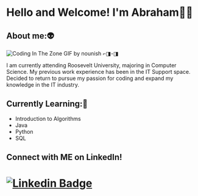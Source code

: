 <!-- Introduction -->
# Hello and Welcome! I'm Abraham👋🏽

<!-- About me -->
## About me:👽

![Coding In The Zone GIF by nounish ⌐◨-◨](https://github.com/user-attachments/assets/36f778b6-2745-45b6-a34f-33ece978b84e)


I am currently attending Roosevelt University, majoring in Computer Science. My previous work experience has been in the IT Support space. Decided to return to pursue my passion for coding and expand my knowledge in the IT industry.

<!-- Current Study -->
## Currently Learning:🧠
- Introduction to Algorithms
- Java
- Python
- SQL


## Connect with ME on LinkedIn!
# [![Linkedin Badge](https://img.shields.io/badge/-LinkedIn-0077B5?style=flat&logo=Linkedin&logoColor=white&link=https://www.linkedin.com/in/abraham-sanchez2829/)](https://www.linkedin.com/in/abraham-sanchez2829/)
